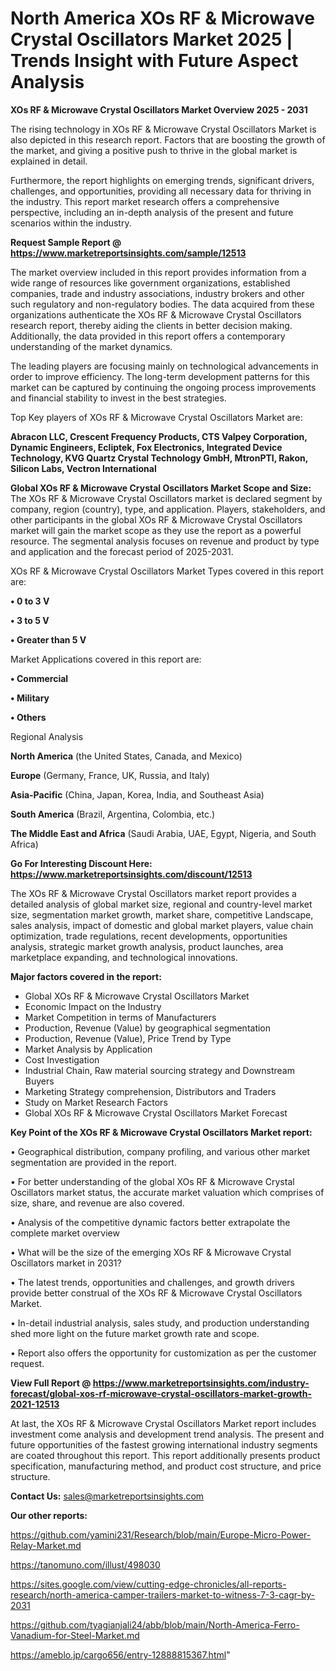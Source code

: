  # North America XOs RF & Microwave Crystal Oscillators Market 2025 | Trends Insight with Future Aspect Analysis

<Strong> XOs RF & Microwave Crystal Oscillators Market Overview 2025 - 2031</strong>

The rising technology in XOs RF & Microwave Crystal Oscillators Market is also depicted in this research report. Factors that are boosting the growth of the market, and giving a positive push to thrive in the global market is explained in detail.

Furthermore, the report highlights on emerging trends, significant drivers, challenges, and opportunities, providing all necessary data for thriving in the industry. This report market research offers a comprehensive perspective, including an in-depth analysis of the present and future scenarios within the industry.

<strong>Request Sample Report @ <a href=https://www.marketreportsinsights.com/sample/12513>https://www.marketreportsinsights.com/sample/12513</a></strong>

The market overview included in this report provides information from a wide range of resources like government organizations, established companies, trade and industry associations, industry brokers and other such regulatory and non-regulatory bodies. The data acquired from these organizations authenticate the XOs RF & Microwave Crystal Oscillators research report, thereby aiding the clients in better decision making. Additionally, the data provided in this report offers a contemporary understanding of the market dynamics.

The leading players are focusing mainly on technological advancements in order to improve efficiency. The long-term development patterns for this market can be captured by continuing the ongoing process improvements and financial stability to invest in the best strategies.

Top Key players of XOs RF & Microwave Crystal Oscillators Market are:

<strong>Abracon LLC, Crescent Frequency Products, CTS Valpey Corporation, Dynamic Engineers, Ecliptek, Fox Electronics, Integrated Device Technology, KVG Quartz Crystal Technology GmbH, MtronPTI, Rakon, Silicon Labs, Vectron International</strong>

<strong><b>Global XOs RF & Microwave Crystal Oscillators Market Scope and Size:</b></strong>
The XOs RF & Microwave Crystal Oscillators market is declared segment by company, region (country), type, and application. Players, stakeholders, and other participants in the global XOs RF & Microwave Crystal Oscillators market will gain the market scope as they use the report as a powerful resource. The segmental analysis focuses on revenue and product by type and application and the forecast period of 2025-2031.

XOs RF & Microwave Crystal Oscillators Market Types covered in this report are:

<strong>• 0 to 3 V

• 3 to 5 V

• Greater than 5 V</strong>

Market Applications covered in this report are:

<strong>• Commercial

• Military

• Others</strong> 

Regional Analysis

<strong>North America</strong> (the United States, Canada, and Mexico)

<strong>Europe</strong> (Germany, France, UK, Russia, and Italy)

<strong>Asia-Pacific</strong> (China, Japan, Korea, India, and Southeast Asia)

<strong>South America</strong> (Brazil, Argentina, Colombia, etc.)

<strong>The Middle East and Africa</strong> (Saudi Arabia, UAE, Egypt, Nigeria, and South Africa)

<strong>Go For Interesting Discount Here: <a href=https://www.marketreportsinsights.com/discount/12513>https://www.marketreportsinsights.com/discount/12513</a></strong>

The XOs RF & Microwave Crystal Oscillators market report provides a detailed analysis of global market size, regional and country-level market size, segmentation market growth, market share, competitive Landscape, sales analysis, impact of domestic and global market players, value chain optimization, trade regulations, recent developments, opportunities analysis, strategic market growth analysis, product launches, area marketplace expanding, and technological innovations.

<strong><b>Major factors covered in the report:</b></strong>
<ul>
  <li>Global XOs RF & Microwave Crystal Oscillators Market </li>
  <li>Economic Impact on the Industry</li>
  <li>Market Competition in terms of Manufacturers</li>
  <li>Production, Revenue (Value) by geographical segmentation</li>
  <li>Production, Revenue (Value), Price Trend by Type</li>
  <li>Market Analysis by Application</li>
  <li>Cost Investigation</li>
  <li>Industrial Chain, Raw material sourcing strategy and Downstream Buyers</li>
  <li>Marketing Strategy comprehension, Distributors and Traders</li>
  <li>Study on Market Research Factors</li>
  <li>Global XOs RF & Microwave Crystal Oscillators Market Forecast</li>
</ul>

<strong><b>Key Point of the XOs RF & Microwave Crystal Oscillators Market report:</b></strong>

• Geographical distribution, company profiling, and various other market segmentation are provided in the report.

• For better understanding of the global XOs RF & Microwave Crystal Oscillators market status, the accurate market valuation which comprises of size, share, and revenue are also covered.

• Analysis of the competitive dynamic factors better extrapolate the complete market overview

• What will be the size of the emerging XOs RF & Microwave Crystal Oscillators market in 2031?

• The latest trends, opportunities and challenges, and growth drivers provide better construal of the XOs RF & Microwave Crystal Oscillators Market.

• In-detail industrial analysis, sales study, and production understanding shed more light on the future market growth rate and scope.

• Report also offers the opportunity for customization as per the customer request.

<strong><b>View Full Report @ <a href=https://www.marketreportsinsights.com/industry-forecast/global-xos-rf-microwave-crystal-oscillators-market-growth-2021-12513>https://www.marketreportsinsights.com/industry-forecast/global-xos-rf-microwave-crystal-oscillators-market-growth-2021-12513</a></b></strong>


At last, the XOs RF & Microwave Crystal Oscillators Market report includes investment come analysis and development trend analysis. The present and future opportunities of the fastest growing international industry segments are coated throughout this report. This report additionally presents product specification, manufacturing method, and product cost structure, and price structure.

<strong>Contact Us:</strong>
sales@marketreportsinsights.com

<strong>Our other reports:</strong>

<a href=https://github.com/yamini231/Research/blob/main/Europe-Micro-Power-Relay-Market.md>https://github.com/yamini231/Research/blob/main/Europe-Micro-Power-Relay-Market.md</a>

<a href=https://tanomuno.com/illust/498030>https://tanomuno.com/illust/498030</a>

<a href=https://sites.google.com/view/cutting-edge-chronicles/all-reports-research/north-america-camper-trailers-market-to-witness-7-3-cagr-by-2031>https://sites.google.com/view/cutting-edge-chronicles/all-reports-research/north-america-camper-trailers-market-to-witness-7-3-cagr-by-2031</a>

<a href=https://github.com/tyagianjali24/abb/blob/main/North-America-Ferro-Vanadium-for-Steel-Market.md>https://github.com/tyagianjali24/abb/blob/main/North-America-Ferro-Vanadium-for-Steel-Market.md</a>

<a href=https://ameblo.jp/cargo656/entry-12888815367.html>https://ameblo.jp/cargo656/entry-12888815367.html</a>"
